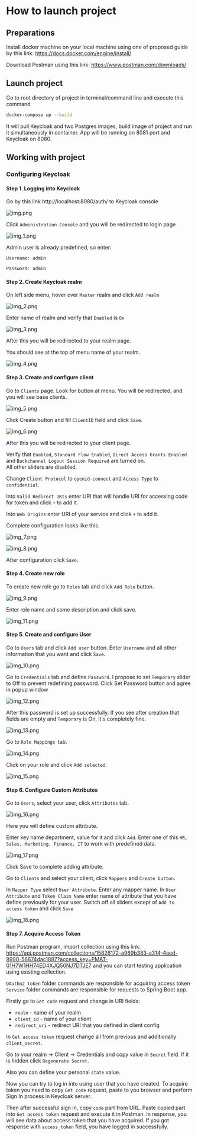 # How to launch project

## Preparations
Install docker machine on your local machine using one of proposed guide by this link: https://docs.docker.com/engine/install/ <p>
Download Postman using this link: https://www.postman.com/downloads/

## Launch project
Go to root directory of project in terminal/command line and execute this command
```bash
docker-compose up --build
```
It will pull Keycloak and two Postgres images, build image of project and run it simultaneously in container.
App will be running on 8081 port and Keycloak on 8080.

## Working with project

### Configuring Keycloak

#### Step 1. Logging into Keycloak
Go by this link http://localhost:8080/auth/ to Keycloak console<p>
![img.png](docs/images/img.png)<p>

Click `Administration Console` and you will be redirected to login page<p>
![img_1.png](docs/images/img_1.png)<p>

Admin user is already predefined, so enter: <p>
`Username: admin` <p>
`Password: admin` <p>

#### Step 2. Create Keycloak realm
On left side menu, hover over `Master` realm and click `Add realm` <p>
![img_2.png](docs/images/img_2.png)<p>

Enter name of realm and verify that `Enabled` is `On` <p>
![img_3.png](docs/images/img_3.png) <p>
After this you will be redirected to your realm page.<p>
You should see at the top of menu name of your realm.<p>
![img_4.png](docs/images/img_4.png)<p>
#### Step 3. Create and configure client
Go to `Clients` page. Look for button at menu. You will be redirected, and you will see base clients.<p>
![img_5.png](docs/images/img_5.png) <p>
Click Create button and fill `ClientID` field and click `Save`. <p>
![img_6.png](docs/images/img_6.png) <p>
After this you will be redirected to your client page. <p>
Verify that `Enabled`, `Standard Flow Enabled`, `Direct Access Grants Enabled` and `Backchannel Logout Session Required` are turned on.  
All other sliders are disabled. <p>
Change `Client Protocol` to `openid-connect` and `Access Type` to `confidential`. <p>
Into `Valid Redirect URIs` enter URI that will handle URI for accessing code for token and click `+` to add it.<p>
Into `Web Origins` enter URI of your service and click `+` to add it.<p>
Complete configuration looks like this.<p>
![img_7.png](docs/images/img_7.png)<p>
![img_8.png](docs/images/img_8.png)<p>
After configuration click `Save`.
#### Step 4. Create new role
To create new role go to `Roles` tab and click `Add Role` button.<p>
![img_9.png](docs/images/img_9.png)<p>
Enter role name and some description and click save. <p>
![img_11.png](docs/images/img_11.png) <p>
#### Step 5. Create and configure User
Go to `Users` tab and click `Add user` button. Enter `Username` and all other information that you want and click `Save`.<p>
![img_10.png](docs/images/img_10.png)<p>
Go to `Credentials` tab and define `Password`. I propose to set `Temporary` slider to Off to prevent redefining password.
Click Set Password button and agree in popup window<p>
![img_12.png](docs/images/img_12.png) <p>
After this password is set up successfully. If you see after creation that fields are empty and `Temporary` is On, it's completely fine.<p>
![img_13.png](docs/images/img_13.png) <p>
Go to `Role Mappings `tab. <p>
![img_14.png](docs/images/img_14.png)<p>
Click on your role and click `Add selected`. <p>
![img_15.png](docs/images/img_15.png) <p>

#### Step 6. Configure Custom Attributes
Go to `Users`, select your user, click `Attributes` tab.<p>
![img_16.png](docs/images/img_16.png) <p>
Here you will define custom attribute.<p>
Enter key name department, value for it and click `Add`. Enter one of this `HR, Sales, Marketing, Finance, IT` to work with predefined data.<p>
![img_17.png](docs/images/img_17.png)<p>
Click Save to complete adding attribute. <p>
Go to `Clients` and select your client, click `Mappers` and `Create button`.<p>
In `Mapper Type` select `User Attribute`. Enter any mapper name.
In `User Attribute` and `Token Claim Name` enter name of attribute that you have define previously for your user.
Switch off all sliders except of `Add to access token` and click `Save`<p>
![img_18.png](docs/images/img_18.png)<p>

#### Step 7. Acquire Access Token
Run Postman program, import collection using this link:
https://api.postman.com/collections/15826172-a989b383-a314-4aed-9990-56674dac1887?access_key=PMAT-01H7W1HH74ED4XJQ50NJ7DTJE7
and you can start testing application using existing collection. <p>

`OAuthn2 token` folder commands are responsible for acquiring access token
`Service` folder commands are responsible for requests to Spring Boot app.

Firstly go to `Get code` request and change in URI fields:
* `realm` - name of your realm
* `client_id` - name of your client
* `redirect_uri` - redirect URI that you defined in client config

In `Get access token` request change all from previous and additionally `client_secret`.<p>
Go to your realm -> Client -> Credentials and copy value in `Secret` field. If it is hidden click `Regenerate Secret`. <p>
Also you can define your personal `state` value.<p>

Now you can try to log in into using user that you have created.
To acquire token you need to copy `Get code` request, paste to you browser and perform Sign In process in Keycloak server.

Then after successful sign in, copy `code` part from URL.
Paste copied part into `Get access token` request and execute it in Postman.
In response, you will see data about access token that you have acquired.
If you got response with `access_token` field, you have logged in successfully.

